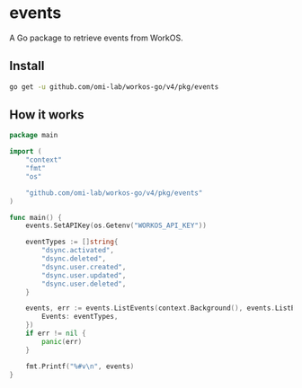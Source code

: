 # events

A Go package to retrieve events from WorkOS.

## Install

```sh
go get -u github.com/omi-lab/workos-go/v4/pkg/events
```

## How it works

```go
package main

import (
	"context"
	"fmt"
	"os"

	"github.com/omi-lab/workos-go/v4/pkg/events"
)

func main() {
	events.SetAPIKey(os.Getenv("WORKOS_API_KEY"))

	eventTypes := []string{
		"dsync.activated",
		"dsync.deleted",
		"dsync.user.created",
		"dsync.user.updated",
		"dsync.user.deleted",
	}

	events, err := events.ListEvents(context.Background(), events.ListEventsOpts{
		Events: eventTypes,
	})
	if err != nil {
		panic(err)
	}

	fmt.Printf("%#v\n", events)
}
```

